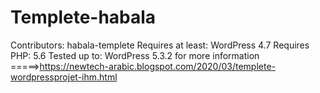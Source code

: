 # Templete-habala
Contributors: habala-templete
Requires at least: WordPress 4.7
Requires PHP: 5.6
Tested up to: WordPress 5.3.2
for more information
=====>https://newtech-arabic.blogspot.com/2020/03/templete-wordpressprojet-ihm.html
